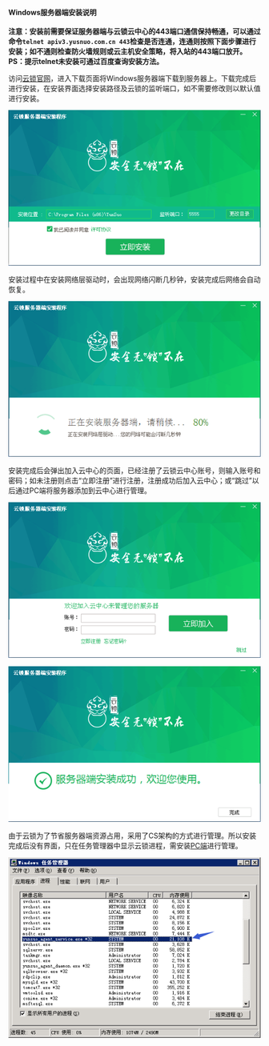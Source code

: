#### Windows服务器端安装说明
**注意：安装前需要保证服务器端与云锁云中心的443端口通信保持畅通，可以通过命令`telnet apiv3.yusnuo.com.cn 443`检查是否连通，连通则按照下面步骤进行安装；如不通则检查防火墙规则或云主机安全策略，将入站的443端口放开。PS：提示telnet未安装可通过百度查询安装方法。**

访问[云锁官网](http://www.yunsuo.com.cn)，进入下载页面将Windows服务器端下载到服务器上。下载完成后进行安装，在安装界面选择安装路径及云锁的监听端口，如不需要修改则以默认值进行安装。

 ![](/assets/Windows_install_1.png)

安装过程中在安装网络层驱动时，会出现网络闪断几秒钟，安装完成后网络会自动恢复。

![](/assets/Windows_install_2.png)

安装完成后会弹出加入云中心的页面，已经注册了云锁云中心账号，则输入账号和密码；如未注册则点击“立即注册”进行注册，注册成功后加入云中心；或“跳过”以后通过PC端将服务器添加到云中心进行管理。

![](/assets/Windows_install_3.png)

![](/assets/Windows_install_4.png)

由于云锁为了节省服务器端资源占用，采用了CS架构的方式进行管理。所以安装完成后没有界面，只在任务管理器中显示云锁进程，需安装[PC端](/guide/PC_inst.md)进行管理。

![](/assets/Windows_install_5.png)